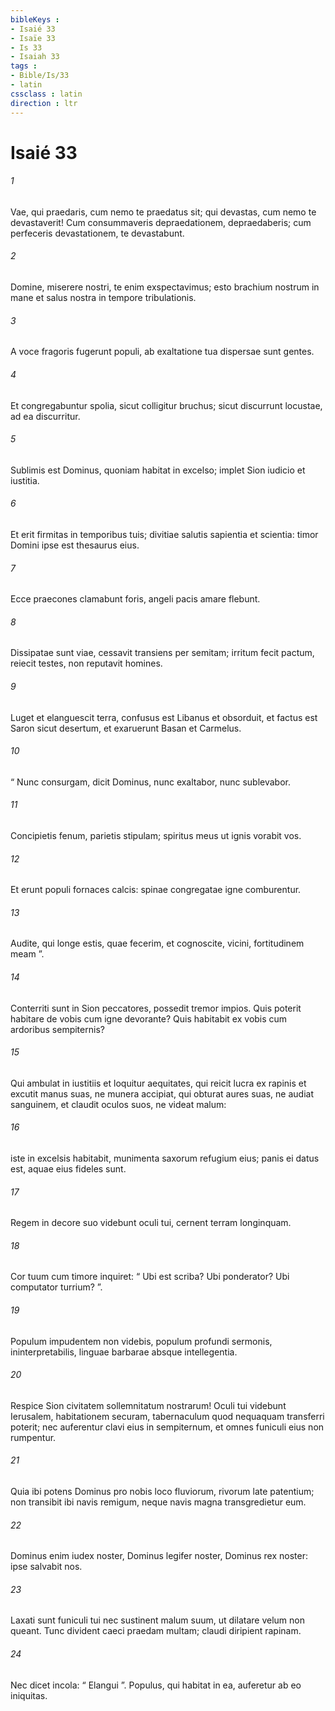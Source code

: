 ```yaml
---
bibleKeys : 
- Isaié 33
- Isaïe 33
- Is 33
- Isaiah 33
tags : 
- Bible/Is/33
- latin
cssclass : latin
direction : ltr
---
```


# Isaié 33

###### 1
Vae, qui praedaris, cum nemo te praedatus sit; qui devastas, cum nemo te devastaverit! Cum consummaveris depraedationem, depraedaberis; cum perfeceris devastationem, te devastabunt.
###### 2
Domine, miserere nostri, te enim exspectavimus; esto brachium nostrum in mane et salus nostra in tempore tribulationis.
###### 3
A voce fragoris fugerunt populi, ab exaltatione tua dispersae sunt gentes.
###### 4
Et congregabuntur spolia, sicut colligitur bruchus; sicut discurrunt locustae, ad ea discurritur.
###### 5
Sublimis est Dominus, quoniam habitat in excelso; implet Sion iudicio et iustitia.
###### 6
Et erit firmitas in temporibus tuis; divitiae salutis sapientia et scientia: timor Domini ipse est thesaurus eius.
###### 7
Ecce praecones clamabunt foris, angeli pacis amare flebunt.
###### 8
Dissipatae sunt viae, cessavit transiens per semitam; irritum fecit pactum, reiecit testes, non reputavit homines.
###### 9
Luget et elanguescit terra, confusus est Libanus et obsorduit, et factus est Saron sicut desertum, et exaruerunt Basan et Carmelus.
###### 10
“ Nunc consurgam, dicit Dominus, nunc exaltabor, nunc sublevabor.
###### 11
Concipietis fenum, parietis stipulam; spiritus meus ut ignis vorabit vos.
###### 12
Et erunt populi fornaces calcis: spinae congregatae igne comburentur.
###### 13
Audite, qui longe estis, quae fecerim, et cognoscite, vicini, fortitudinem meam ”.
###### 14
Conterriti sunt in Sion peccatores, possedit tremor impios. Quis poterit habitare de vobis cum igne devorante? Quis habitabit ex vobis cum ardoribus sempiternis?
###### 15
Qui ambulat in iustitiis et loquitur aequitates, qui reicit lucra ex rapinis et excutit manus suas, ne munera accipiat, qui obturat aures suas, ne audiat sanguinem, et claudit oculos suos, ne videat malum:
###### 16
iste in excelsis habitabit, munimenta saxorum refugium eius; panis ei datus est, aquae eius fideles sunt.
###### 17
Regem in decore suo videbunt oculi tui, cernent terram longinquam.
###### 18
Cor tuum cum timore inquiret: “ Ubi est scriba? Ubi ponderator? Ubi computator turrium? ”.
###### 19
Populum impudentem non videbis, populum profundi sermonis, ininterpretabilis, linguae barbarae absque intellegentia.
###### 20
Respice Sion civitatem sollemnitatum nostrarum! Oculi tui videbunt Ierusalem, habitationem securam, tabernaculum quod nequaquam transferri poterit; nec auferentur clavi eius in sempiternum, et omnes funiculi eius non rumpentur.
###### 21
Quia ibi potens Dominus pro nobis loco fluviorum, rivorum late patentium; non transibit ibi navis remigum, neque navis magna transgredietur eum.
###### 22
Dominus enim iudex noster, Dominus legifer noster, Dominus rex noster: ipse salvabit nos.
###### 23
Laxati sunt funiculi tui nec sustinent malum suum, ut dilatare velum non queant. Tunc divident caeci praedam multam; claudi diripient rapinam.
###### 24
Nec dicet incola: “ Elangui ”. Populus, qui habitat in ea, auferetur ab eo iniquitas.
